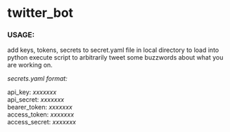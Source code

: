 # twitter_bot

### USAGE:

add keys, tokens, secrets to secret.yaml file in local directory to load into python
execute script to arbitrarily tweet some buzzwords about what you are working on.

*secrets.yaml format:*

api_key: *xxxxxxx*  
api_secret: *xxxxxxx*  
bearer_token: *xxxxxxx*  
access_token: *xxxxxxx*  
access_secret: *xxxxxxx*  
